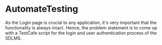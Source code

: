 # AutomateTesting
As the Login page is crucial to any application, it's very important that the functionality is always intact. Hence, the problem statement is to come up with a TestCafe script for the login and user authentication process of the SDLMS.
